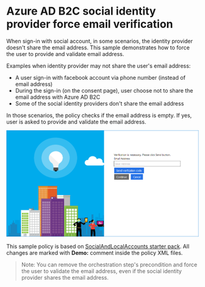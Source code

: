 # Azure AD B2C social identity provider force email verification

When sign-in with social account, in some scenarios,  the identity provider doesn't share the email address. This sample demonstrates how to force the user to provide and validate email address.

Examples when identity provider may not share the user's email address:
* A user sign-in with facebook account via phone number (instead of email address)
* During the sign-in (on the consent page), user choose not to share the email address with Azure AD B2C
* Some of the social identity providers don't share the email address

In those scenarios, the policy checks if the email address is empty. If yes, user is asked to provide and validate the email address.

![Email verification](media/email-verificaton.png)

This sample policy is based on [SocialAndLocalAccounts starter pack](../../SocialAndLocalAccounts). All changes are marked with **Demo:** comment inside the policy XML files.

> Note:  You can remove the orchestration step's precondition and force the user to validate the email address, even if the social identity provider shares the email address.
